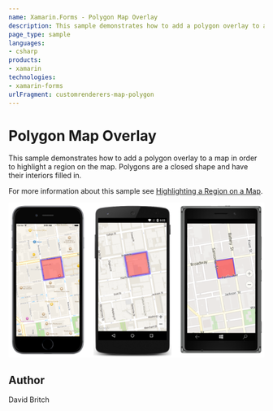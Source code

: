 ```yaml
---
name: Xamarin.Forms - Polygon Map Overlay
description: This sample demonstrates how to add a polygon overlay to a map in order to highlight a region on the map. Polygons are a closed shape and have...
page_type: sample
languages:
- csharp
products:
- xamarin
technologies:
- xamarin-forms
urlFragment: customrenderers-map-polygon
---
```

# Polygon Map Overlay

This sample demonstrates how to add a polygon overlay to a map in order to highlight a region on the map. Polygons are a closed shape and have their interiors filled in.

For more information about this sample see [Highlighting a Region on a Map](http://developer.xamarin.com/guides/xamarin-forms/custom-renderer/map/polygon-map-overlay/).

![Polygon Map Overlay application screenshot](Screenshots/01All.png "Polygon Map Overlay application screenshot")

## Author

David Britch
